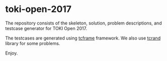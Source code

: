 # toki-open-2017

The repository consists of the skeleton, solution, problem descriptions, and testcase generator for TOKI Open 2017.

The testcases are generated using [tcframe](https://github.com/tcframe/tcframe) framework. We also use [tcrand](https://github.com/afaji/tcrand) library for some problems.

Enjoy.